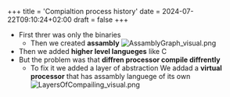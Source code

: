 +++
title = 'Compialtion process history'
date = 2024-07-22T09:10:24+02:00
draft = false
+++
- First threr was only the binaries 
    - Then we created **assambly**
		 ![AssamblyGraph_visual.png](/Notes/AssamblyGraph_visual.png)
- Then we added **higher level langueges** like C 
- But the problem was that **diffren processor compile diffrently**  
	- To fix it we added a layer of abstraction 
	  We addad a **virtual processor** that has assambly languege of its own ![LayersOfCompailing_visual.png](/Notes/LayersOfCompailing_visual.png)
